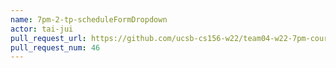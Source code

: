 ```yaml
---
name: 7pm-2-tp-scheduleFormDropdown
actor: tai-jui
pull_request_url: https://github.com/ucsb-cs156-w22/team04-w22-7pm-courses/pull/46
pull_request_num: 46
---
```

